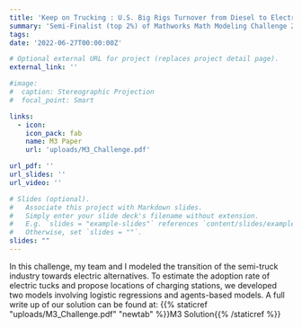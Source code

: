 ```yaml
---
title: 'Keep on Trucking : U.S. Big Rigs Turnover from Diesel to Electric'
summary: 'Semi-Finalist (top 2%) of Mathworks Math Modeling Challenge 2020'
tags:
date: '2022-06-27T00:00:00Z'

# Optional external URL for project (replaces project detail page).
external_link: ''

#image: 
#  caption: Stereographic Projection
#  focal_point: Smart

links:
  - icon: 
    icon_pack: fab
    name: M3 Paper
    url: 'uploads/M3_Challenge.pdf'

url_pdf: ''
url_slides: ''
url_video: ''

# Slides (optional).
#   Associate this project with Markdown slides.
#   Simply enter your slide deck's filename without extension.
#   E.g. `slides = "example-slides"` references `content/slides/example-slides.md`.
#   Otherwise, set `slides = ""`.
slides: ""
---
```


In this challenge, my team and I modeled the transition of the semi-truck industry towards electric alternatives. 
To estimate the adoption rate of electric tucks and propose locations of charging stations, we developed two models involving logistic regressions and agents-based models. A full write up of our solution can be found at: {{% staticref "uploads/M3_Challenge.pdf" "newtab" %}}M3 Solution{{% /staticref %}}